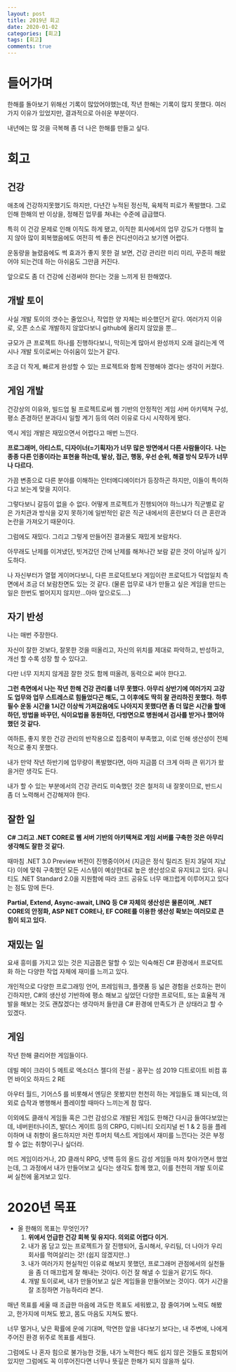 ```yaml
---
layout: post
title: 2019년 회고
date: 2020-01-02
categories: [회고]
tags: [회고]
comments: true
---
```


# 들어가며

한해를 돌아보기 위해선 기록이 많았어야했는데, 작년 한해는 기록이 많지 못했다.
여러가지 이유가 있었지만, 결과적으로 아쉬운 부분이다.

내년에는 많 것을 극복해 좀 더 나은 한해를 만들고 싶다.

# 회고

## 건강

애초에 건강하지못했기도 하지만, 다년간 누적된 정신적, 육체적 피로가 폭발했다.
그로 인해 한해의 반 이상을, 정해진 업무를 쳐내는 수준에 급급했다.

특히 이 건강 문제로 인해 이직도 하게 됐고, 이직한 회사에서의 업무 강도가 다행히 높지 않아 많이 회복했음에도 여전히 썩 좋은 컨디션이라고 보기엔 어렵다.

운동량을 늘렸음에도 썩 효과가 좋지 못한 걸 보면, 건강 관리란 미리 미리, 꾸준히 해왔어야 되는건데 하는 아쉬움도 그만큼 커진다.

앞으로도 좀 더 건강에 신경써야 한다는 것을 느끼게 된 한해였다.


## 개발 토이

사실 개발 토이의 갯수는 줄었으나, 작업한 양 자체는 비슷했던거 같다.
여러가지 이유로, 오픈 소스로 개발하지 않았다보니 github에 올리지 않았을 뿐…

규모가 큰 프로젝트 하나를 진행하다보니, 막히는게 많아서 완성까지 오래 걸리는게 역시나 개발 토이로써는 아쉬움이 있는거 같다.

조금 더 작게, 빠르게 완성할 수 있는 프로젝트와 함께 진행해야 겠다는 생각이 커졌다.


## 게임 개발

건강상의 이유와, 빌드업 될 프로젝트로써 웹 기반의 안정적인 게임 서버 아키텍쳐 구성, 평소 존경하던 분과다시 일할 계기 등의 여러 이유로 다시 시작하게 됐다.

역시 게임 개발은 재밌으면서 어렵다고 매번 느낀다.

**프로그래머, 아티스트, 디자이너(=기획자)가 너무 많은 방면에서 다른 사람들이다.**
**나는 종종 다른 인종이라는 표현을 하는데, 발상, 접근, 행동, 우선 순위, 해결 방식 모두가 너무나 다르다.**

가끔 변종으로 다른 분야를 이해하는 인터메디에이터가 등장하곤 하지만, 이들이 특이하다고 보는게 맞을 지이다.

그렇다보니 갈등이 없을 수 없다. 어떻게 프로젝트가 진행되어야 하느냐가 직군별로 같은 가치관과 방식을 갖지 못하기에 일반적인 같은 직군 내에서의 혼란보다 더 큰 혼란과 논란을 가져오기 때문이다.

그럼에도 재밌다. 그리고 그렇게 만들어진 결과물도 재밌게 보람차다.

아무래도 난제를 이겨냈던, 빗겨갔던 간에 난제를 해쳐나간 보람 같은 것이 아닐까 싶기도하다.

나 자신부터가 열혈 게이머다보니, 다른 프로덕트보다 게임이란 프로덕트가 덕업일치 측면에서 조금 더 보람찬면도 있는 것 같다. (물론 업무로 내가 만들고 싶은 게임을 만드는 일은 한번도 벌어지지 않지만...아마 앞으로도….)


## 자기 반성

나는 매번 주장한다.

자신이 잘한 것보다, 잘못한 것을 떠올리고, 자신의 위치를 제대로 파악하고, 반성하고, 개선 할 수록 성장 할 수 있다고.

다만 너무 지치지 않게끔 잘한 것도 함께 떠올려, 동력으로 써야 한다고.

**그런 측면에서 나는 작년 한해 건강 관리를 너무 못했다.  아무리 상반기에 여러가지 고강도 업무와 업무 스트레스로 힘들었다곤 해도, 그 이후에도 딱히 잘 관리하진 못했다.**
**하루 필수 운동 시간을 1시간 이상씩 가져갔음에도 나아지지 못했다면 좀 더 많은 시간을 할애하던, 방법을 바꾸던, 식이요법을 동원하던, 다방면으로 병원에서 검사를 받거나 했어야 했던 것 같다.**

여하튼, 좋지 못한 건강 관리의 반작용으로 집중력이 부족했고, 이로 인해 생산성이 전체적으로 좋지 못했다.

내가 만약 작년 하반기에 업무량이 폭발했다면, 아마 지금쯤 더 크게 아파 큰 위기가 왔을거란 생각도 든다.

내가 할 수 있는 부분에서의 건강 관리도 미숙했던 것은 철저히 내 잘못이므로, 반드시 좀 더 노력해서 건강해져야 한다.


## 잘한 일

**C# 그리고 .NET CORE로 웹 서버 기반의 아키텍쳐로 게임 서버를 구축한 것은 아무리 생각해도 잘한 것 같다.**

때마침 .NET 3.0 Preview 버전이 진행중이어서 (지금은 정식 릴리즈 된지 3달여 지났다) 이에 맞춰 구축했던 모든 시스템이 예상한대로 높은 생산성으로 유지되고 있다. 유니티도 .NET Standard 2.0을 지원함에 따라 코드 공유도 너무 매끄럽게 이루어지고 있다는 점도 맘에 든다.

**Partial, Extend, Async-await, LINQ 등 C# 자체의 생산성은 물론이며, .NET CORE의 안정화, ASP NET CORE나, EF CORE를 이용한 생산성 확보는 여러모로 큰 힘이 되고 있다.**


## 재밌는 일

요새 흥미를 가지고 있는 것은 지금쯤은 말할 수 있는 익숙해진 C# 환경에서 프로덕트화 하는 다양한 작업 자체에 재미를 느끼고 있다.

개인적으로 다양한 프로그래밍 언어, 프레임워크, 플랫폼 등 넓은 경험을 선호하는 편이긴하지만, C#의 생산성 기반하에 평소 해보고 싶었던 다양한 프로덕트, 또는 효율적 개발을 해보는 것도 괜찮겠다는 생각마저 들만큼 C# 환경에 만족도가 큰 상태라고 할 수 있겠다.


## 게임

작년 한해 클리어한 게임들이다.

   데빌 메이 크라이 5
    메트로 엑소더스
    젤다의 전설 - 꿈꾸는 섬 2019
    디트로이트 비컴 휴먼
    바이오 하자드 2 RE

아우터 월드, 기어스5 를 비롯해서 엔딩은 못봤지만 천천히 하는 게임들도 꽤 되는데, 의외로 습작과 병행해서 플레이할 때마다 느끼는게 참 많다. 

이외에도 클래식 게임들 혹은 그런 감성으로 개발된 게임도 한해간 다시금 들여다보았는데, 네버윈터나이츠, 발더스 게이트 등의 CRPG, 디비니티 오리지널 씬 1 & 2 등을 플레이하며 내 취향이 올드하지만 저런 투머치 텍스트 게임에서 재미를 느낀다는 것은 부정할 수 없는 취향이구나 싶더라.

머드 게임이라거나, 2D 클래식 RPG, 넷핵 등의 올드 감성 게임들 마저 찾아가면서 했었는데, 그 과정에서 내가 만들어보고 싶다는 생각도 함께 했고, 이를 천천히 개발 토이로써 실천에 옮겨보고 있다.


# 2020년 목표

* 올 한해의 목표는 무엇인가?
  1. **위에서 언급한 건강 회복 및 유지다. 의외로 어렵다 이거.**
  2. 내가 몸 담고 있는 프로젝트가 잘 진행되어, 출시해서, 우리팀, 더 나아가 우리 회사를 먹여살리는 것! (쉽지 않겠지만..)
  3. 내가 여러가지 현실적인 이유로 해보지 못했던, 프로그래머 관점에서의 실천들을 좀 더 매끄럽게 잘 해내는 것이다. 이건 잘 해낼 수 있을거 같기도 하다.
  4. 개발 토이로써, 내가 만들어보고 싶은 게임들을 만들어보는 것이다. 여가 시간을 잘 조정하면 가능하리라 본다.

매년 목표를 세울 때 조급한 마음에 과도한 목표도 세워봤고, 잠 줄여가며 노력도 해봤고, 한가지에 미쳐도 봤고, 몸도 마음도 지쳐도 봤다.

너무 멀거나, 낮은 확률에 운에 기대며, 막연한 앞을 내다보기 보다는, 내 주변에, 나에게 주어진 환경 위주로 목표를 세웠다.

그럼에도 나 혼자 힘으로 불가능한 것들, 내가 노력한다 해도 쉽지 않은 것들도 포함되어 있지만 그럼에도 꼭 이루어진다면 너무나 뜻깊은 한해가 되지 않을까 싶다.
